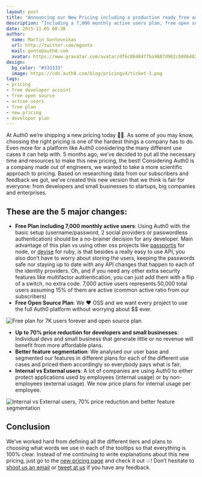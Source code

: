 ```yaml
---
layout: post
title: "Announcing our New Pricing including a production ready free account forever"
description: "Including a 7,000 monthly active users plan, free open source plans, 70% price reduction for developers and small businesses and support for both internal and external usage"
date: 2015-11-05 08:30
author:
  name: Martin Gontovnikas
  url: http://twitter.com/mgonto
  mail: gonto@auth0.com
  avatar: https://www.gravatar.com/avatar/df6c864847fba9687d962cb80b482764??s=60
design: 
  bg_color: "#333333"
  image: https://cdn.auth0.com/blog/pricingv4/ticket-1.png
tags: 
- pricing
- free developer accoint
- free open source
- active users
- free plan
- new pricing
- developer plan
---
```

At Auth0 we’re shipping a new pricing today 👏💸. As some of you may know, choosing the right pricing is one of the hardest things a company has to do. Even more for a platform like Auth0 considering the many different use cases it can help with. 5 months ago, we’ve decided to put all the necessary time and resources to make this new pricing, the best! Considering Auth0 is a company made out of engineers, we wanted to take a more scientific approach to pricing. Based on researching data from our subscribers and feedback we got, we’ve created this new version that we think is fair for everyone: from developers and small businesses to startups, big companies and enterprises. 

## These are the 5 major changes:

* **Free Plan including 7,000 monthly active users**: Using Auth0 with the basic setup (username/password, 2 social providers or passwordless authentication) should be a no-brainer decision for any developer. Main advantage of this plan vs using other oss projects like [passportjs](http://passportjs.org/) for node, or [devise](https://github.com/plataformatec/devise) for ruby, is that besides a really easy to use API, you also don’t have to worry about storing the users, keeping the passwords safe nor staying up to date with any API changes that happen to each of the identity providers. Oh, and if you need any other extra security features like multifactor authentication, you can just add them with a flip of a switch, no extra code. 7,000 active users represents 50,000 total users assuming 15% of them are active (common active ratio from our subscribers)
* **Free Open Source Plan**: We ♥️️ OSS and we want every project to use the full Auth0 platform without worrying about $$ ever.

<img alt="Free plan for 7K users forever and open source plan" src="https://cdn.auth0.com/blog/pricingv4/usersv6.png" />

* **Up to 70% price reduction for developers and small businesses**: Individual devs and small business that generate little or no revenue will benefit from more affordable plans.
* **Better feature segmentation**: We analysed our user base and segmented our features in different plans for each of the different use cases and priced them accordingly so everybody pays what is fair.
* **Internal vs External users**: A lot of companies are using Auth0 to either protect applications used by employees (internal usage) or by non-employees (external usage). We now price plans for internal usage per employee.

![Internal vs External users, 70% price reduction and better feature segmentation](https://cdn.auth0.com/blog/pricingv4/features.png)

## Conclusion

We’ve worked hard from defining all the different tiers and plans to choosing what words we use in each of the tooltips so that everything is 100% clear. Instead of me continuing to write explanations about this new pricing, just go to the [new pricing page](https://auth0.com/pricing) and check it out 💥! Don’t hesitate to [shoot us an email](support@auth0.com) or [tweet at us](https://twitter.com/auth0) if you have any feedback.